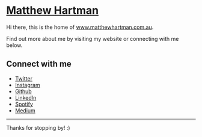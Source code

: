 # [Matthew Hartman](https://matthewhartman.com.au)

Hi there, this is the home of www.matthewhartman.com.au.

Find out more about me by visiting my website or connecting with me below.

## Connect with me

* [Twitter](https://twitter.com/matthewhartmans)
* [Instagram](https://www.instagram.com/matthewhartmans/)
* [Github](https://github.com/matthewhartman)
* [LinkedIn](https://www.linkedin.com/in/matthew-hartman-1070134a)
* [Spotify](https://open.spotify.com/user/matthew.hartman)
* [Medium](https://medium.com/@matthewhartmanau)

* * *

Thanks for stopping by! :)